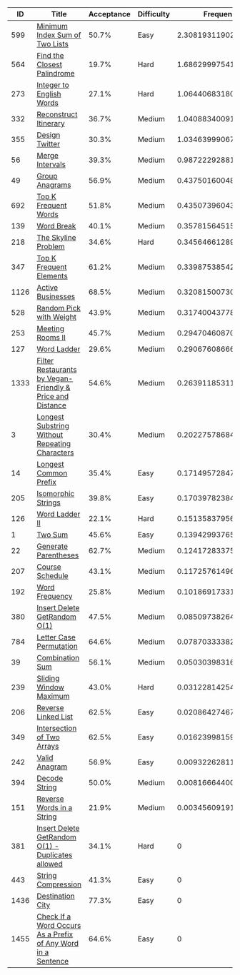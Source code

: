 |ID|Title|Acceptance|Difficulty|Frequency|
|----|-----|----|---|---|
|599|[Minimum Index Sum of Two Lists]( https://leetcode.com/problems/minimum-index-sum-of-two-lists)|50.7%|Easy|2.30819311902822|
|564|[Find the Closest Palindrome]( https://leetcode.com/problems/find-the-closest-palindrome)|19.7%|Hard|1.686299975418363|
|273|[Integer to English Words]( https://leetcode.com/problems/integer-to-english-words)|27.1%|Hard|1.064406831808506|
|332|[Reconstruct Itinerary]( https://leetcode.com/problems/reconstruct-itinerary)|36.7%|Medium|1.0408834009118708|
|355|[Design Twitter]( https://leetcode.com/problems/design-twitter)|30.3%|Medium|1.0346399906708852|
|56|[Merge Intervals]( https://leetcode.com/problems/merge-intervals)|39.3%|Medium|0.987222928819735|
|49|[Group Anagrams]( https://leetcode.com/problems/group-anagrams)|56.9%|Medium|0.43750160048327236|
|692|[Top K Frequent Words]( https://leetcode.com/problems/top-k-frequent-words)|51.8%|Medium|0.43507396043031815|
|139|[Word Break]( https://leetcode.com/problems/word-break)|40.1%|Medium|0.35781564515486297|
|218|[The Skyline Problem]( https://leetcode.com/problems/the-skyline-problem)|34.6%|Hard|0.3456466128972542|
|347|[Top K Frequent Elements]( https://leetcode.com/problems/top-k-frequent-elements)|61.2%|Medium|0.3398753854298785|
|1126|[Active Businesses]( https://leetcode.com/problems/active-businesses)|68.5%|Medium|0.3208150073042144|
|528|[Random Pick with Weight]( https://leetcode.com/problems/random-pick-with-weight)|43.9%|Medium|0.31740043778091953|
|253|[Meeting Rooms II]( https://leetcode.com/problems/meeting-rooms-ii)|45.7%|Medium|0.29470460870072|
|127|[Word Ladder]( https://leetcode.com/problems/word-ladder)|29.6%|Medium|0.29067608666438566|
|1333|[Filter Restaurants by Vegan-Friendly & Price and Distance]( https://leetcode.com/problems/filter-restaurants-by-vegan-friendly-price-and-distance)|54.6%|Medium|0.263911853117869|
|3|[Longest Substring Without Repeating Characters]( https://leetcode.com/problems/longest-substring-without-repeating-characters)|30.4%|Medium|0.20227578684440572|
|14|[Longest Common Prefix]( https://leetcode.com/problems/longest-common-prefix)|35.4%|Easy|0.1714957284786035|
|205|[Isomorphic Strings]( https://leetcode.com/problems/isomorphic-strings)|39.8%|Easy|0.1703978238463443|
|126|[Word Ladder II]( https://leetcode.com/problems/word-ladder-ii)|22.1%|Hard|0.15135837956172798|
|1|[Two Sum]( https://leetcode.com/problems/two-sum)|45.6%|Easy|0.1394299376526441|
|22|[Generate Parentheses]( https://leetcode.com/problems/generate-parentheses)|62.7%|Medium|0.12417283375515446|
|207|[Course Schedule]( https://leetcode.com/problems/course-schedule)|43.1%|Medium|0.11725761496207857|
|192|[Word Frequency]( https://leetcode.com/problems/word-frequency)|25.8%|Medium|0.10186917331721722|
|380|[Insert Delete GetRandom O(1)]( https://leetcode.com/problems/insert-delete-getrandom-o1)|47.5%|Medium|0.08509738264123867|
|784|[Letter Case Permutation]( https://leetcode.com/problems/letter-case-permutation)|64.6%|Medium|0.0787033338274549|
|39|[Combination Sum]( https://leetcode.com/problems/combination-sum)|56.1%|Medium|0.05030398316850793|
|239|[Sliding Window Maximum]( https://leetcode.com/problems/sliding-window-maximum)|43.0%|Hard|0.031228142547585713|
|206|[Reverse Linked List]( https://leetcode.com/problems/reverse-linked-list)|62.5%|Easy|0.02086427467076072|
|349|[Intersection of Two Arrays]( https://leetcode.com/problems/intersection-of-two-arrays)|62.5%|Easy|0.016239981598488416|
|242|[Valid Anagram]( https://leetcode.com/problems/valid-anagram)|56.9%|Easy|0.009322628116274939|
|394|[Decode String]( https://leetcode.com/problems/decode-string)|50.0%|Medium|0.008166644000272283|
|151|[Reverse Words in a String]( https://leetcode.com/problems/reverse-words-in-a-string)|21.9%|Medium|0.003456091915988908|
|381|[Insert Delete GetRandom O(1) - Duplicates allowed]( https://leetcode.com/problems/insert-delete-getrandom-o1-duplicates-allowed)|34.1%|Hard|0|
|443|[String Compression]( https://leetcode.com/problems/string-compression)|41.3%|Easy|0|
|1436|[Destination City]( https://leetcode.com/problems/destination-city)|77.3%|Easy|0|
|1455|[Check If a Word Occurs As a Prefix of Any Word in a Sentence]( https://leetcode.com/problems/check-if-a-word-occurs-as-a-prefix-of-any-word-in-a-sentence)|64.6%|Easy|0|

